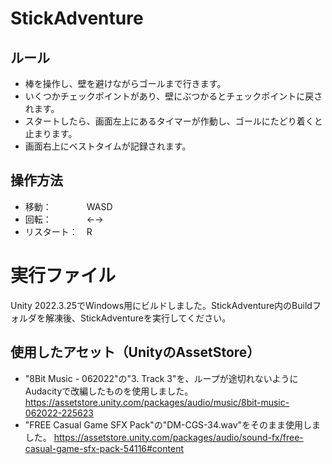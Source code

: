 # StickAdventure

## ルール
* 棒を操作し、壁を避けながらゴールまで行きます。
* いくつかチェックポイントがあり、壁にぶつかるとチェックポイントに戻されます。
* スタートしたら、画面左上にあるタイマーが作動し、ゴールにたどり着くと止まります。
* 画面右上にベストタイムが記録されます。

## 操作方法
* 移動：　　　　WASD
* 回転：　　　　←→
* リスタート：　R

# 実行ファイル
Unity 2022.3.25でWindows用にビルドしました。StickAdventure内のBuildフォルダを解凍後、StickAdventureを実行してください。

## 使用したアセット（UnityのAssetStore）
* "8Bit Music - 062022"の"3. Track 3"を、ループが途切れないようにAudacityで改編したものを使用しました。  https://assetstore.unity.com/packages/audio/music/8bit-music-062022-225623
* "FREE Casual Game SFX Pack"の"DM-CGS-34.wav"をそのまま使用しました。  https://assetstore.unity.com/packages/audio/sound-fx/free-casual-game-sfx-pack-54116#content
